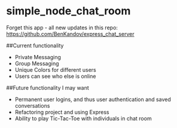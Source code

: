 # simple_node_chat_room

Forget this app - all new updates in this repo: https://github.com/BenKandov/express_chat_server


##Current functionality

- Private Messaging
- Group Messaging
- Unique Colors for different users
- Users can see who else is online

##Future functionality I may want

- Permanent user logins, and thus user authentication and saved conversations
- Refactoring project and using Express
- Ability to play Tic-Tac-Toe with individuals in chat room
